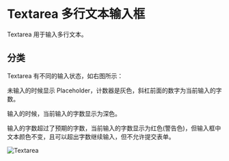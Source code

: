 # Textarea 多行文本输入框

Textarea 用于输入多行文本。

## 分类

<div class="imgblock">
  <div class="sm">
    <p>Textarea 有不同的输入状态，如右图所示：</p>
    <p>未输入的时候显示 Placeholder，计数器是灰色，斜杠前面的数字为当前输入的字数。</p>
    <p>输入的时候，当前输入的字数显示为深色。</p>
    <p>输入的字数超过了预期的字数，当前输入的字数显示为红色(警告色)，但输入框中文本颜色不变，且可以超出字数继续输入，但不允许提交表单。</p>
  </div>
  <div class="sm">
    <img class="img" src="https://ws1.sinaimg.cn/large/006oPFLAly1frz4nznfoyj30m60pkwfc.jpg" alt="Textarea"/>
  </div>
</div>

